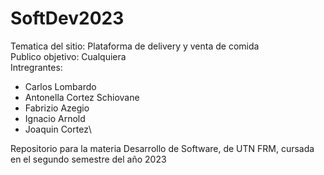 # SoftDev2023
Tematica del sitio: Plataforma de delivery y venta de comida\
Publico objetivo: Cualquiera\
Intregrantes:
 - Carlos Lombardo
 - Antonella Cortez Schiovane
 - Fabrizio Azegio
 - Ignacio Arnold
 - Joaquin Cortez\

Repositorio para la materia Desarrollo de Software, de UTN FRM, cursada en el segundo semestre del año 2023
